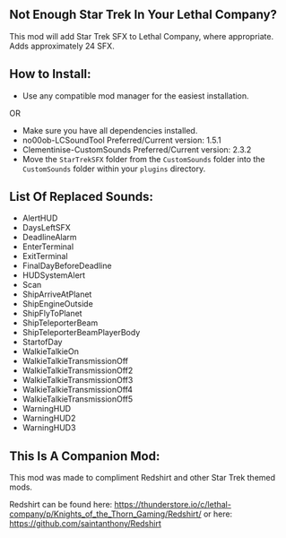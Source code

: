 ## Not Enough Star Trek In Your Lethal Company?
This mod will add Star Trek SFX to Lethal Company, where appropriate. Adds approximately 24 SFX.

## How to Install:

- Use any compatible mod manager for the easiest installation.

OR

- Make sure you have all dependencies installed.
- no00ob-LCSoundTool
  Preferred/Current version: 1.5.1
- Clementinise-CustomSounds
  Preferred/Current version: 2.3.2
- Move the `StarTrekSFX` folder from the `CustomSounds` folder into the `CustomSounds` folder within your `plugins` directory.

## List Of Replaced Sounds:
- AlertHUD
- DaysLeftSFX
- DeadlineAlarm
- EnterTerminal
- ExitTerminal
- FinalDayBeforeDeadline
- HUDSystemAlert
- Scan
- ShipArriveAtPlanet
- ShipEngineOutside
- ShipFlyToPlanet
- ShipTeleporterBeam
- ShipTeleporterBeamPlayerBody
- StartofDay
- WalkieTalkieOn
- WalkieTalkieTransmissionOff
- WalkieTalkieTransmissionOff2
- WalkieTalkieTransmissionOff3
- WalkieTalkieTransmissionOff4
- WalkieTalkieTransmissionOff5
- WarningHUD
- WarningHUD2
- WarningHUD3

## This Is A Companion Mod:
This mod was made to compliment Redshirt and other Star Trek themed mods.

Redshirt can be found here: https://thunderstore.io/c/lethal-company/p/Knights_of_the_Thorn_Gaming/Redshirt/ or here: https://github.com/saintanthony/Redshirt 
